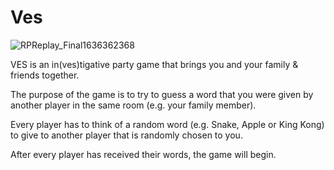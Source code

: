 # Ves

![RPReplay_Final1636362368](https://user-images.githubusercontent.com/32678599/140716472-5a41c75a-d7af-4709-b9aa-93a746bae17d.gif)

VES is an in(ves)tigative party game that brings you and your family & friends together.

The purpose of the game is to try to guess a word that you were given by another player in the same room (e.g. your family member).

Every player has to think of a random word (e.g. Snake, Apple or King Kong) to give to another player that is randomly chosen to you.

After every player has received their words, the game will begin.
